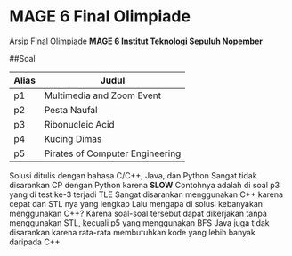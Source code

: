 # MAGE 6 Final Olimpiade

Arsip Final Olimpiade **MAGE 6 Institut Teknologi Sepuluh Nopember**

##Soal

| Alias | Judul                            |
| ----- | ---------------------------------|
| p1    | Multimedia and Zoom Event        |
| p2    | Pesta Naufal                     |
| p3    | Ribonucleic Acid                 |
| p4    | Kucing Dimas                     |
| p5    | Pirates of Computer Engineering  |

Solusi ditulis dengan bahasa C/C++, Java, dan Python
Sangat tidak disarankan CP dengan Python karena **SLOW**
Contohnya adalah di soal p3 yang di test ke-3 terjadi TLE
Sangat disarankan menggunakan C++ karena cepat dan STL nya yang lengkap
Lalu mengapa di solusi kebanyakan menggunakan C++?
Karena soal-soal tersebut dapat dikerjakan tanpa menggunakan STL, kecuali p5 yang menggunakan BFS
Java juga tidak disarankan karena rata-rata membutuhkan kode yang lebih banyak daripada C++
